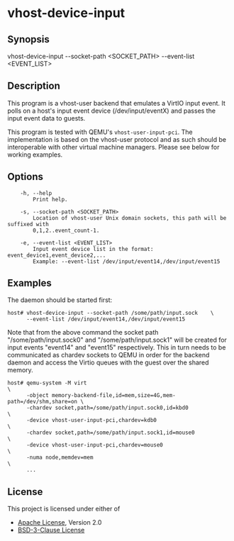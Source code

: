 # vhost-device-input

## Synopsis
vhost-device-input --socket-path <SOCKET_PATH> --event-list <EVENT_LIST>

## Description

This program is a vhost-user backend that emulates a VirtIO input event.
It polls on a host's input event device (/dev/input/eventX) and passes the
input event data to guests.

This program is tested with QEMU's `vhost-user-input-pci`.  The
implementation is based on the vhost-user protocol and as such should be
interoperable with other virtual machine managers.  Please see below for
working examples.

## Options

```text
    -h, --help
        Print help.

    -s, --socket-path <SOCKET_PATH>
        Location of vhost-user Unix domain sockets, this path will be suffixed with
        0,1,2..event_count-1.

    -e, --event-list <EVENT_LIST>
        Input event device list in the format: event_device1,event_device2,...
        Example: --event-list /dev/input/event14,/dev/input/event15
```

## Examples

The daemon should be started first:

```shell
host# vhost-device-input --socket-path /some/path/input.sock    \
      --event-list /dev/input/event14,/dev/input/event15
```

Note that from the above command the socket path "/some/path/input.sock0" and
"/some/path/input.sock1" will be created for input events "event14" and
"event15" respectively.  This in turn needs to be communicated as chardev
sockets to QEMU in order for the backend daemon and access the Virtio queues
with the guest over the shared memory.

```shell
host# qemu-system -M virt                                                   \
      -object memory-backend-file,id=mem,size=4G,mem-path=/dev/shm,share=on \
      -chardev socket,path=/some/path/input.sock0,id=kbd0                   \
      -device vhost-user-input-pci,chardev=kdb0                             \
      -chardev socket,path=/some/path/input.sock1,id=mouse0                 \
      -device vhost-user-input-pci,chardev=mouse0                           \
      -numa node,memdev=mem                                                 \
      ...
```

## License

This project is licensed under either of

- [Apache License](http://www.apache.org/licenses/LICENSE-2.0), Version 2.0
- [BSD-3-Clause License](https://opensource.org/licenses/BSD-3-Clause)
